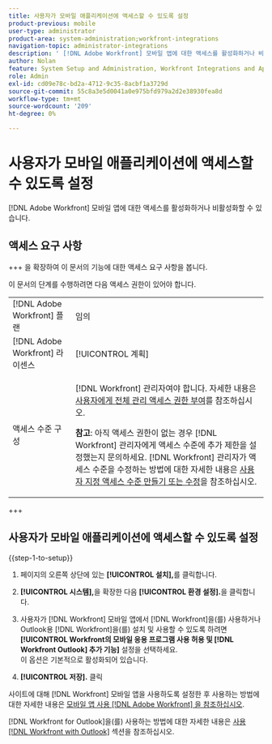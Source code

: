 ```yaml
---
title: 사용자가 모바일 애플리케이션에 액세스할 수 있도록 설정
product-previous: mobile
user-type: administrator
product-area: system-administration;workfront-integrations
navigation-topic: administrator-integrations
description: ' [!DNL Adobe Workfront] 모바일 앱에 대한 액세스를 활성화하거나 비활성화할 수 있습니다.'
author: Nolan
feature: System Setup and Administration, Workfront Integrations and Apps
role: Admin
exl-id: cd09e78c-bd2a-4712-9c35-8acbf1a3729d
source-git-commit: 55c8a3e5d0041a0e975bfd979a2d2e38930fea8d
workflow-type: tm+mt
source-wordcount: '209'
ht-degree: 0%

---
```


# 사용자가 모바일 애플리케이션에 액세스할 수 있도록 설정

[!DNL Adobe Workfront] 모바일 앱에 대한 액세스를 활성화하거나 비활성화할 수 있습니다.

## 액세스 요구 사항

+++ 을 확장하여 이 문서의 기능에 대한 액세스 요구 사항을 봅니다.

이 문서의 단계를 수행하려면 다음 액세스 권한이 있어야 합니다.

<table style="table-layout:auto"> 
 <col> 
 <col> 
 <tbody> 
  <tr> 
   <td role="rowheader">[!DNL Adobe Workfront] 플랜</td> 
   <td>임의</td> 
  </tr> 
  <tr> 
   <td role="rowheader">[!DNL Adobe Workfront] 라이센스</td> 
   <td>[!UICONTROL 계획]</td> 
  </tr> 
  <tr> 
   <td role="rowheader">액세스 수준 구성</td> 
   <td> <p>[!DNL Workfront] 관리자여야 합니다. 자세한 내용은 <a href="../../administration-and-setup/add-users/configure-and-grant-access/grant-a-user-full-administrative-access.md" class="MCXref xref">사용자에게 전체 관리 액세스 권한 부여</a>를 참조하십시오.</p> <p><b>참고</b>: 아직 액세스 권한이 없는 경우 [!DNL Workfront] 관리자에게 액세스 수준에 추가 제한을 설정했는지 문의하세요. [!DNL Workfront] 관리자가 액세스 수준을 수정하는 방법에 대한 자세한 내용은 <a href="../../administration-and-setup/add-users/configure-and-grant-access/create-modify-access-levels.md" class="MCXref xref">사용자 지정 액세스 수준 만들기 또는 수정</a>을 참조하십시오.</p> </td> 
  </tr> 
 </tbody> 
</table>

+++

## 사용자가 모바일 애플리케이션에 액세스할 수 있도록 설정

{{step-1-to-setup}}

1. 페이지의 오른쪽 상단에 있는 **[!UICONTROL 설치],**&#x200B;를 클릭합니다.

1. **[!UICONTROL 시스템],**&#x200B;을 확장한 다음 **[!UICONTROL 환경 설정].**&#x200B;을 클릭합니다.

1. 사용자가 [!DNL Workfront] 모바일 앱에서 [!DNL Workfront]을(를) 사용하거나 Outlook용 [!DNL Workfront]을(를) 설치 및 사용할 수 있도록 하려면 **[!UICONTROL Workfront의 모바일 응용 프로그램 사용 허용 및 [!DNL Workfront Outlook] 추가 기능]** 설정을 선택하세요.\
   이 옵션은 기본적으로 활성화되어 있습니다.

1. **[!UICONTROL 저장].** 클릭

사이트에 대해 [!DNL Workfront] 모바일 앱을 사용하도록 설정한 후 사용하는 방법에 대한 자세한 내용은 [모바일 앱 사용 [!DNL Adobe Workfront] 을 참조하십시오](../../workfront-basics/mobile-apps/using-the-workfront-mobile-app/use-the-mobile-app.md).

[!DNL Workfront for Outlook]을(를) 사용하는 방법에 대한 자세한 내용은 [사용 [!DNL Workfront with Outlook]](../../workfront-integrations-and-apps/using-workfront-with-outlook/workfront-for-outlook.md) 섹션을 참조하십시오.
